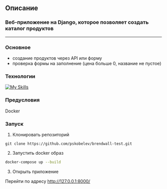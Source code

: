 ## Описание

### Веб-приложение на Django, которое позволяет создать каталог продуктов

---

### Основное

- создание продуктов через API или форму
- проверка формы на заполнение (цена больше 0, название не пустое)

### Технологии

[![My Skills](https://skillicons.dev/icons?i=python,django,html,bootstrap,docker,sqlite&theme=light)](https://skillicons.dev)

### Предусловия

Docker

### Запуск

1. Клонировать репозиторий

```shell
git clone https://github.com/pskobelev/brendwall-test.git
```

2. Запустить docker образ

```sh
docker-compose up --build
```

3. Открыть приложение

Перейти по адресу http://127.0.0.1:8000/
